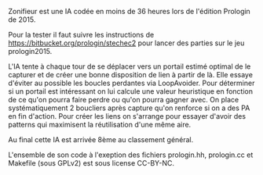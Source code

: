 Zonifieur est une IA codée en moins de 36 heures lors de l'édition Prologin de 2015.

Pour la tester il faut suivre les instructions de https://bitbucket.org/prologin/stechec2 pour lancer des parties sur le jeu prologin2015.

L'IA tente à chaque tour de se déplacer vers un portail estimé optimal de le capturer et de créer une bonne disposition de lien à partir de là.
Elle essaye d'éviter au possible les boucles perdantes via LoopAvoider.
Pour déterminer si un portail est intéressant on lui calcule une valeur heuristique en fonction de ce qu'on pourra faire perdre ou qu'on pourra gagner avec.
On place systématiquement 2 boucliers après capture qu'on renforce si on a des PA en fin d'action.
Pour créer les liens on s'arrange pour essayer d'avoir des patterns qui maximisent la réutilisation d'une même aire.

Au final cette IA est arrivée 8ème au classement général.

L'ensemble de son code à l'exeption des fichiers prologin.hh, prologin.cc et Makefile (sous GPLv2) est sous license CC-BY-NC.